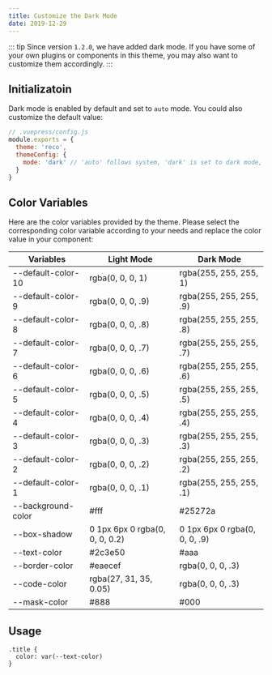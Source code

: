 ```yaml
---
title: Customize the Dark Mode
date: 2019-12-29
---
```


::: tip
Since version `1.2.0`, we have added dark mode. If you have some of your own plugins or components in this theme, you may also want to customize them accordingly.
:::

## Initializatoin

Dark mode is enabled by default and set to `auto` mode. You could also customize the default value:

```js
// .vuepress/config.js
module.exports = {
  theme: 'reco',
  themeConfig: {
    mode: 'dark' // 'auto' follows system, 'dark' is set to dark mode, 'light' is set to light mode, 'null' and 'light' are the same but has no switch button
  }
}  
```

## Color Variables

Here are the color variables provided by the theme. Please select the corresponding color variable according to your needs and replace the color value in your component:

|Variables|Light Mode|Dark Mode|
|-|-|-|
|--default-color-10|rgba(0, 0, 0, 1)|rgba(255, 255, 255, 1)|
|--default-color-9|rgba(0, 0, 0, .9)|rgba(255, 255, 255, .9)|
|--default-color-8|rgba(0, 0, 0, .8)|rgba(255, 255, 255, .8)|
|--default-color-7|rgba(0, 0, 0, .7)|rgba(255, 255, 255, .7)|
|--default-color-6|rgba(0, 0, 0, .6)|rgba(255, 255, 255, .6)|
|--default-color-5|rgba(0, 0, 0, .5)|rgba(255, 255, 255, .5)|
|--default-color-4|rgba(0, 0, 0, .4)|rgba(255, 255, 255, .4)|
|--default-color-3|rgba(0, 0, 0, .3)|rgba(255, 255, 255, .3)|
|--default-color-2|rgba(0, 0, 0, .2)|rgba(255, 255, 255, .2)|
|--default-color-1|rgba(0, 0, 0, .1)|rgba(255, 255, 255, .1)|
|--background-color|#fff|#25272a|
|--box-shadow|0 1px 6px 0 rgba(0, 0, 0, 0.2)|0 1px 6px 0 rgba(0, 0, 0, .9)|
|--text-color|#2c3e50|#aaa|
|--border-color|#eaecef|rgba(0, 0, 0, .3)|
|--code-color|rgba(27, 31, 35, 0.05)|rgba(0, 0, 0, .3)|
|--mask-color|#888|#000|

## Usage

```stylus
.title {
  color: var(--text-color)
}
```
